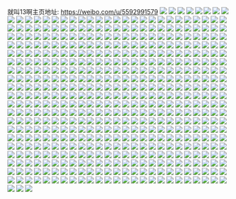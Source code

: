 就叫13啊主页地址: https://weibo.com/u/5592991579 
![](https://wx4.sinaimg.cn/mw2000/0066vCBBly1h9d38asfvbj311b3407wi.jpg) 
![](https://wx4.sinaimg.cn/mw2000/0066vCBBly1h9d38odgj2j31xb2kfnpd.jpg) 
![](https://wx4.sinaimg.cn/mw2000/0066vCBBly1h9d38degxnj32c0340hdv.jpg) 
![](https://wx4.sinaimg.cn/mw2000/0066vCBBly1h9d38fkqvhj30ls0t1agl.jpg) 
![](https://wx4.sinaimg.cn/mw2000/0066vCBBly1h9d38jxxijj32c0340u0z.jpg) 
![](https://wx4.sinaimg.cn/mw2000/0066vCBBly1h9d38hh9bmj31sc2dsu0y.jpg) 
![](https://wx4.sinaimg.cn/mw2000/0066vCBBly1h9d38lb92ij31fq340x6p.jpg) 
![](https://wx4.sinaimg.cn/mw2000/0066vCBBly1h9d38f7vf3j30n01dse81.jpg) 
![](https://wx4.sinaimg.cn/mw2000/0066vCBBly1h9d38nga93j32c0340x6q.jpg) 
![](https://wx4.sinaimg.cn/mw2000/0066vCBBgy1h8z4brbdwoj30k00aq74s.jpg) 
![](https://wx4.sinaimg.cn/mw2000/0066vCBBgy1h8rvz50keaj30u0140146.jpg) 
![](https://wx4.sinaimg.cn/mw2000/0066vCBBgy1h8rvz4gme4j30tu13udpu.jpg) 
![](https://wx4.sinaimg.cn/mw2000/0066vCBBgy1h8rvzhkd1lj31sc2dsqv6.jpg) 
![](https://wx4.sinaimg.cn/mw2000/0066vCBBgy1h8rvz8i4plj32c0340hdu.jpg) 
![](https://wx4.sinaimg.cn/mw2000/0066vCBBgy1h8rvzcpp7tj30u00uitc0.jpg) 
![](https://wx4.sinaimg.cn/mw2000/0066vCBBgy1h8rvz3xcemj30tu13udn7.jpg) 
![](https://wx4.sinaimg.cn/mw2000/0066vCBBgy1h8rvz3fssjj30tu13uwiv.jpg) 
![](https://wx4.sinaimg.cn/mw2000/0066vCBBgy1h8rvzyux5pj313u0tw469.jpg) 
![](https://wx4.sinaimg.cn/mw2000/0066vCBBgy1h8rvzc3g9gj31sc2dskjn.jpg) 
![](https://wx4.sinaimg.cn/mw2000/0066vCBBgy1h8k4ojnx6uj30k00f7t8w.jpg) 
![](https://wx4.sinaimg.cn/mw2000/0066vCBBgy1h869542h20j32c03401kx.jpg) 
![](https://wx4.sinaimg.cn/mw2000/0066vCBBgy1h869eg3xv4j30n01dsdk2.jpg) 
![](https://wx4.sinaimg.cn/mw2000/0066vCBBgy1h8181g1rc7j30n00b6wf0.jpg) 
![](https://wx4.sinaimg.cn/mw2000/0066vCBBgy1h7up67fvbgj33402c04qs.jpg) 
![](https://wx4.sinaimg.cn/mw2000/0066vCBBgy1h7up64qtk7j32c03407wj.jpg) 
![](https://wx4.sinaimg.cn/mw2000/0066vCBBgy1h7up6d64cvj32c0340b2b.jpg) 
![](https://wx4.sinaimg.cn/mw2000/0066vCBBgy1h7up6h9znwj33402c0u0y.jpg) 
![](https://wx4.sinaimg.cn/mw2000/0066vCBBgy1h7sflsi80zj30b40blt9g.jpg) 
![](https://wx4.sinaimg.cn/mw2000/0066vCBBgy1h7sfmio9zhj33402c0kjm.jpg) 
![](https://wx4.sinaimg.cn/mw2000/0066vCBBgy1h7j49w8ozoj31mc25sqrt.jpg) 
![](https://wx4.sinaimg.cn/mw2000/0066vCBBgy1h7j49v8mbej328j2zd7wi.jpg) 
![](https://wx4.sinaimg.cn/mw2000/0066vCBBgy1h7j49xgc9fj32c0340npd.jpg) 
![](https://wx4.sinaimg.cn/mw2000/0066vCBBgy1h5s96j3mpij31sc2dsnpe.jpg) 
![](https://wx4.sinaimg.cn/mw2000/0066vCBBgy1h5s95q6oofj31sc2ds12l.jpg) 
![](https://wx4.sinaimg.cn/mw2000/0066vCBBgy1h5s95hnvmqj311s136n7b.jpg) 
![](https://wx4.sinaimg.cn/mw2000/0066vCBBgy1h5s95rqlgbj30tu13utdh.jpg) 
![](https://wx4.sinaimg.cn/mw2000/0066vCBBgy1h5a6ren8y4j31sc2dsnpd.jpg) 
![](https://wx4.sinaimg.cn/mw2000/0066vCBBgy1h5a6rc4nz3j31sc2dsu0x.jpg) 
![](https://wx4.sinaimg.cn/mw2000/0066vCBBgy1h5a6rgs3q1j31sc2ds1ky.jpg) 
![](https://wx4.sinaimg.cn/mw2000/0066vCBBgy1h56udwsgf7j30m314p7bk.jpg) 
![](https://wx4.sinaimg.cn/mw2000/0066vCBBgy1h56ugbslm0j313u0tuq9e.jpg) 
![](https://wx4.sinaimg.cn/mw2000/0066vCBBgy1h4u0hb320ej314t14sqgw.jpg) 
![](https://wx4.sinaimg.cn/mw2000/0066vCBBgy1h4u0habi8jj32c0340u0z.jpg) 
![](https://wx4.sinaimg.cn/mw2000/0066vCBBgy1h4u0hczhhbj317r1mcnla.jpg) 
![](https://wx4.sinaimg.cn/mw2000/0066vCBBgy1h4sya95iqvj30n00mntfe.jpg) 
![](https://wx4.sinaimg.cn/mw2000/0066vCBBgy1h4pibwppwsj32c02c0e81.jpg) 
![](https://wx4.sinaimg.cn/mw2000/0066vCBBgy1h4pibvpu5jj30u00u0n73.jpg) 
![](https://wx4.sinaimg.cn/mw2000/0066vCBBgy1h4pic1i1stj32c03404qp.jpg) 
![](https://wx4.sinaimg.cn/mw2000/0066vCBBgy1h4pibxlukaj32c02c07wh.jpg) 
![](https://wx4.sinaimg.cn/mw2000/0066vCBBgy1h4oe5ejalvj309f0axaad.jpg) 
![](https://wx4.sinaimg.cn/mw2000/0066vCBBgy1h4obmqhvf1j31q22aq1kz.jpg) 
![](https://wx4.sinaimg.cn/mw2000/0066vCBBgy1h4oe15wzmgj31sc2ds7rv.jpg) 
![](https://wx4.sinaimg.cn/mw2000/0066vCBBgy1h4oe69331lj30qd0z5wpk.jpg) 
![](https://wx4.sinaimg.cn/mw2000/0066vCBBgy1h4k8ssnty8j31j021c1f4.jpg) 
![](https://wx4.sinaimg.cn/mw2000/0066vCBBgy1h4k8swz16ij31rl2csnpe.jpg) 
![](https://wx4.sinaimg.cn/mw2000/0066vCBBgy1h4k8sz0216j31qz2bz7wi.jpg) 
![](https://wx4.sinaimg.cn/mw2000/0066vCBBgy1h4k8szy6sij32c0340kjl.jpg) 
![](https://wx4.sinaimg.cn/mw2000/0066vCBBgy1h4el602wusj30bf0bf75g.jpg) 
![](https://wx4.sinaimg.cn/mw2000/0066vCBBgy1h4ekx4xupkj31uw1uwx6p.jpg) 
![](https://wx4.sinaimg.cn/mw2000/0066vCBBgy1h4ekfpc299j30le0le46f.jpg) 
![](https://wx4.sinaimg.cn/mw2000/0066vCBBgy1h4ekhd79pcj30zk1bejz4.jpg) 
![](https://wx4.sinaimg.cn/mw2000/0066vCBBgy1h4ekekuie6j30n00d6786.jpg) 
![](https://wx4.sinaimg.cn/mw2000/0066vCBBgy1h45tnighubj30n01dsqkv.jpg) 
![](https://wx4.sinaimg.cn/mw2000/0066vCBBgy1h45tnky2mmj325n1m84qp.jpg) 
![](https://wx4.sinaimg.cn/mw2000/0066vCBBgy1h42dtamc5vj30n01dsail.jpg) 
![](https://wx4.sinaimg.cn/mw2000/0066vCBBgy1h42dopkuktj30n01dsjyc.jpg) 
![](https://wx4.sinaimg.cn/mw2000/0066vCBBgy1h3h09230yoj30u00u042k.jpg) 
![](https://wx4.sinaimg.cn/mw2000/0066vCBBgy1h39zsog37fj32c03404qr.jpg) 
![](https://wx4.sinaimg.cn/mw2000/0066vCBBgy1h39zsufom6j32772xmqv6.jpg) 
![](https://wx4.sinaimg.cn/mw2000/0066vCBBgy1h39zsl8mn7j321t2qfkjm.jpg) 
![](https://wx4.sinaimg.cn/mw2000/0066vCBBgy1h39zsmx7xjj32c0340u0y.jpg) 
![](https://wx4.sinaimg.cn/mw2000/0066vCBBgy1h39zsr3e5uj327f2xwhdu.jpg) 
![](https://wx4.sinaimg.cn/mw2000/0066vCBBgy1h39zsptsd4j31sc2dsu0y.jpg) 
![](https://wx4.sinaimg.cn/mw2000/0066vCBBgy1h39zsw47jyj32c0340kjn.jpg) 
![](https://wx4.sinaimg.cn/mw2000/0066vCBBgy1h39zsst94rj329u3154qr.jpg) 
![](https://wx4.sinaimg.cn/mw2000/0066vCBBgy1h39zsjmm67j32c0340b2a.jpg) 
![](https://wx4.sinaimg.cn/mw2000/0066vCBBgy1h2x87ui6x6j30ly0tadmg.jpg) 
![](https://wx4.sinaimg.cn/mw2000/0066vCBBgy1h2x87vp4jaj30ky0rydk8.jpg) 
![](https://wx4.sinaimg.cn/mw2000/0066vCBBgy1h2x881dxo4j31pv2aiu0x.jpg) 
![](https://wx4.sinaimg.cn/mw2000/0066vCBBgy1h2x8833io7j31pb29rqv5.jpg) 
![](https://wx4.sinaimg.cn/mw2000/0066vCBBgy1h2x87sjh3yj317q1maqql.jpg) 
![](https://wx4.sinaimg.cn/mw2000/0066vCBBgy1h2ubtz85rtj309208yjrj.jpg) 
![](https://wx4.sinaimg.cn/mw2000/0066vCBBgy1h2ubtzjv1uj318d1n5153.jpg) 
![](https://wx4.sinaimg.cn/mw2000/0066vCBBgy1h2ubtzvq9sj30cy0cyjss.jpg) 
![](https://wx4.sinaimg.cn/mw2000/0066vCBBgy1h2ubty96lsj31sc2ds4qp.jpg) 
![](https://wx4.sinaimg.cn/mw2000/0066vCBBgy1h2t8a4ul1gj312y0o0wy4.jpg) 
![](https://wx4.sinaimg.cn/mw2000/0066vCBBgy1h2t8a3njsej33402c04qr.jpg) 
![](https://wx4.sinaimg.cn/mw2000/0066vCBBgy1h2t8a6ffkij32c0340hdv.jpg) 
![](https://wx4.sinaimg.cn/mw2000/0066vCBBgy1h2t8a8q4m5j32c0340hdu.jpg) 
![](https://wx4.sinaimg.cn/mw2000/0066vCBBgy1h2t8ab1aq5j33402c0e84.jpg) 
![](https://wx4.sinaimg.cn/mw2000/0066vCBBgy1h2t1xktnj7j32c0340u0x.jpg) 
![](https://wx4.sinaimg.cn/mw2000/0066vCBBgy1h2t1xj7vzqj32c0340b2a.jpg) 
![](https://wx4.sinaimg.cn/mw2000/0066vCBBgy1h2t1xmfr45j31py2amqsg.jpg) 
![](https://wx4.sinaimg.cn/mw2000/0066vCBBgy1h2t1xluw30j30pl11zdma.jpg) 
![](https://wx4.sinaimg.cn/mw2000/0066vCBBgy1h2t1xi1vu5j30xl0xl7s4.jpg) 
![](https://wx4.sinaimg.cn/mw2000/0066vCBBgy1h2t1xgajwgj31jg21ykjl.jpg) 
![](https://wx4.sinaimg.cn/mw2000/0066vCBBgy1h2t1xmzbenj317o17o1d8.jpg) 
![](https://wx4.sinaimg.cn/mw2000/0066vCBBgy1h2t1xofbe4j33402c0x6q.jpg) 
![](https://wx4.sinaimg.cn/mw2000/0066vCBBgy1h2t1xp2e0yj30w60u042e.jpg) 
![](https://wx4.sinaimg.cn/mw2000/0066vCBBgy1h2gma7rntmj32am2am4qp.jpg) 
![](https://wx4.sinaimg.cn/mw2000/0066vCBBgy1h2gma6xe6qj30zg1batgt.jpg) 
![](https://wx4.sinaimg.cn/mw2000/0066vCBBgy1h2gmaacvcuj32c0340b29.jpg) 
![](https://wx4.sinaimg.cn/mw2000/0066vCBBgy1h2gme7n6tqj32c0340x6p.jpg) 
![](https://wx4.sinaimg.cn/mw2000/0066vCBBgy1h2gmed8lu4j32c0340qv6.jpg) 
![](https://wx4.sinaimg.cn/mw2000/0066vCBBgy1h2g3ufhkzyj31d00u0wwf.jpg) 
![](https://wx4.sinaimg.cn/mw2000/0066vCBBgy1h2ar3z3i0dj32c03401kz.jpg) 
![](https://wx4.sinaimg.cn/mw2000/0066vCBBgy1h2ar3w9mquj32c0340hdu.jpg) 
![](https://wx4.sinaimg.cn/mw2000/0066vCBBgy1h2ar3x3ic4j32c0340qv5.jpg) 
![](https://wx4.sinaimg.cn/mw2000/0066vCBBgy1h2ar41vg1tj32c0340npd.jpg) 
![](https://wx4.sinaimg.cn/mw2000/0066vCBBgy1h2ar44590pj30n00iztae.jpg) 
![](https://wx4.sinaimg.cn/mw2000/0066vCBBgy1h2ar44lptrj30c00d40tj.jpg) 
![](https://wx4.sinaimg.cn/mw2000/0066vCBBgy1h2a1dj9x95j30u0140n77.jpg) 
![](https://wx4.sinaimg.cn/mw2000/0066vCBBgy1h2a1djyqekj30u0140wmn.jpg) 
![](https://wx4.sinaimg.cn/mw2000/0066vCBBgy1h2a1di9ublj30u0140ths.jpg) 
![](https://wx4.sinaimg.cn/mw2000/0066vCBBgy1h264fra0p8j30n01dsq4u.jpg) 
![](https://wx4.sinaimg.cn/mw2000/0066vCBBgy1h24sa9t5qbj33402c07wk.jpg) 
![](https://wx4.sinaimg.cn/mw2000/0066vCBBgy1h24saahki4j30jn0jdt9s.jpg) 
![](https://wx4.sinaimg.cn/mw2000/0066vCBBgy1h218fe923tj30n01dsaxm.jpg) 
![](https://wx4.sinaimg.cn/mw2000/0066vCBBgy1h218jbx5elj30n00u0adl.jpg) 
![](https://wx4.sinaimg.cn/mw2000/0066vCBBgy1h1xw04722dj30pr0sg77b.jpg) 
![](https://wx4.sinaimg.cn/mw2000/0066vCBBgy1h1wu458hkzj31p830ub2a.jpg) 
![](https://wx4.sinaimg.cn/mw2000/0066vCBBgy1h1wu4advtgj31sc2ds7wi.jpg) 
![](https://wx4.sinaimg.cn/mw2000/0066vCBBgy1h1wu4dsrcdj32c02c0npd.jpg) 
![](https://wx4.sinaimg.cn/mw2000/0066vCBBgy1h1wu46wafxj31sb1sbkjl.jpg) 
![](https://wx4.sinaimg.cn/mw2000/0066vCBBgy1h1wu4zw0bnj33401r0hdv.jpg) 
![](https://wx4.sinaimg.cn/mw2000/0066vCBBgy1h1wu48ytarj328b1o8npd.jpg) 
![](https://wx4.sinaimg.cn/mw2000/0066vCBBgy1h1l0g085zjj30u014010u.jpg) 
![](https://wx4.sinaimg.cn/mw2000/0066vCBBgy1h1l0g2godfj31400u07ct.jpg) 
![](https://wx4.sinaimg.cn/mw2000/0066vCBBgy1h1l0fyi673j30u0140dp8.jpg) 
![](https://wx4.sinaimg.cn/mw2000/0066vCBBgy1h1l0myampfj30u0140tjh.jpg) 
![](https://wx4.sinaimg.cn/mw2000/0066vCBBgy1h1l0fsgpo5j30u0140jyt.jpg) 
![](https://wx4.sinaimg.cn/mw2000/0066vCBBgy1h1l0fus5jmj30u01407eb.jpg) 
![](https://wx4.sinaimg.cn/mw2000/0066vCBBgy1h1l0jjv09uj30u0140n1q.jpg) 
![](https://wx4.sinaimg.cn/mw2000/0066vCBBgy1h1l0g1gq9pj31400u0qc9.jpg) 
![](https://wx4.sinaimg.cn/mw2000/0066vCBBgy1h1l0injh5aj30u00u0goh.jpg) 
![](https://wx4.sinaimg.cn/mw2000/0066vCBBgy1h0unoawv0dj30tu0tudmm.jpg) 
![](https://wx4.sinaimg.cn/mw2000/0066vCBBgy1h0ka4okewej30n01dsqnj.jpg) 
![](https://wx4.sinaimg.cn/mw2000/0066vCBBgy1h0hztmzrghj30u0140n12.jpg) 
![](https://wx4.sinaimg.cn/mw2000/0066vCBBgy1h0gpx075axj31w62iw7wi.jpg) 
![](https://wx4.sinaimg.cn/mw2000/0066vCBBgy1h0gpx27mhxj32c02c0kjl.jpg) 
![](https://wx4.sinaimg.cn/mw2000/0066vCBBgy1h0gpx1falpj32c0340hdv.jpg) 
![](https://wx4.sinaimg.cn/mw2000/0066vCBBgy1h0gpwz5dwgj32c0340x6r.jpg) 
![](https://wx4.sinaimg.cn/mw2000/0066vCBBgy1h0gpx74ocoj32c03401kx.jpg) 
![](https://wx4.sinaimg.cn/mw2000/0066vCBBgy1h0gpx6ext7j32c0340qv6.jpg) 
![](https://wx4.sinaimg.cn/mw2000/0066vCBBgy1h0d8ehsj7fj315o3341ky.jpg) 
![](https://wx4.sinaimg.cn/mw2000/0066vCBBgy1h0d8efcrhyj31sc1sc1hs.jpg) 
![](https://wx4.sinaimg.cn/mw2000/0066vCBBgy1h0d8etkfcdj33402c0x6q.jpg) 
![](https://wx4.sinaimg.cn/mw2000/0066vCBBgy1h0d8eqt614j31ti2fcb2a.jpg) 
![](https://wx4.sinaimg.cn/mw2000/0066vCBBgy1h0d8ep4t31j321m21mu0x.jpg) 
![](https://wx4.sinaimg.cn/mw2000/0066vCBBgy1h0d8ele3rvj33402c0u0y.jpg) 
![](https://wx4.sinaimg.cn/mw2000/0066vCBBgy1h0d8ejld9nj32c03401l1.jpg) 
![](https://wx4.sinaimg.cn/mw2000/0066vCBBgy1h0d8ev179ej332z2b8x6p.jpg) 
![](https://wx4.sinaimg.cn/mw2000/0066vCBBgy1h0d8enpqarj33402c0u10.jpg) 
![](https://wx4.sinaimg.cn/mw2000/0066vCBBgy1h07hyxbia8j30n00iz0up.jpg) 
![](https://wx4.sinaimg.cn/mw2000/0066vCBBgy1h07hywgx0ij30u00smjvd.jpg) 
![](https://wx4.sinaimg.cn/mw2000/0066vCBBgy1gzrd8p7sbij30u00u0teh.jpg) 
![](https://wx4.sinaimg.cn/mw2000/0066vCBBgy1gzrdcrn7wvj30u00u00z0.jpg) 
![](https://wx4.sinaimg.cn/mw2000/0066vCBBgy1gyrdhmrivvj30u0140446.jpg) 
![](https://wx4.sinaimg.cn/mw2000/0066vCBBgy1gyrdhiycwhj31400u0gv1.jpg) 
![](https://wx4.sinaimg.cn/mw2000/0066vCBBgy1gyre1kw392j30ml0ml0vw.jpg) 
![](https://wx4.sinaimg.cn/mw2000/0066vCBBgy1gyrdku5zk6j30mi0miad0.jpg) 
![](https://wx4.sinaimg.cn/mw2000/0066vCBBgy1gyrdiujgxvj30u0140wlv.jpg) 
![](https://wx4.sinaimg.cn/mw2000/0066vCBBgy1gyrdhlga30j30u00u0gol.jpg) 
![](https://wx4.sinaimg.cn/mw2000/0066vCBBgy1gyrdt1um77j30u00u078k.jpg) 
![](https://wx4.sinaimg.cn/mw2000/0066vCBBgy1gyrdtwx99nj30mi0min1a.jpg) 
![](https://wx4.sinaimg.cn/mw2000/0066vCBBgy1gyrdhi3ex6j31400u045k.jpg) 
![](https://wx4.sinaimg.cn/mw2000/0066vCBBgy1gxeywhas8xj31tp1tpu0x.jpg) 
![](https://wx4.sinaimg.cn/mw2000/0066vCBBgy1gxeywgandfj32c02c0u0x.jpg) 
![](https://wx4.sinaimg.cn/mw2000/0066vCBBgy1gxeywi8ibfj33402c0hdu.jpg) 
![](https://wx4.sinaimg.cn/mw2000/0066vCBBgy1gxeywllrfaj316m1kwh60.jpg) 
![](https://wx4.sinaimg.cn/mw2000/0066vCBBgy1gxeywlzbsvj30jv0jvtc2.jpg) 
![](https://wx4.sinaimg.cn/mw2000/0066vCBBgy1gxeywji7prj31ei1eitnt.jpg) 
![](https://wx4.sinaimg.cn/mw2000/0066vCBBgy1gxeywonettj30n01dsttp.jpg) 
![](https://wx4.sinaimg.cn/mw2000/0066vCBBgy1gxeywiwc36j30js0nq76u.jpg) 
![](https://wx4.sinaimg.cn/mw2000/0066vCBBgy1gxeywmapf2j30u01hc458.jpg) 
![](https://wx4.sinaimg.cn/mw2000/0066vCBBgy1gxdt1q9tacj30n90n9q72.jpg) 
![](https://wx4.sinaimg.cn/mw2000/0066vCBBgy1gx2x37ngvij32c02c0u0x.jpg) 
![](https://wx4.sinaimg.cn/mw2000/0066vCBBgy1gx2x3frzarj32c02c07wi.jpg) 
![](https://wx4.sinaimg.cn/mw2000/0066vCBBgy1gx2x33luklj32c02c0u0y.jpg) 
![](https://wx4.sinaimg.cn/mw2000/0066vCBBgy1gx2x3dxee4j32c02c0hdu.jpg) 
![](https://wx4.sinaimg.cn/mw2000/0066vCBBgy1gx2x3chzjmj323u1kwx6p.jpg) 
![](https://wx4.sinaimg.cn/mw2000/0066vCBBgy1gx2x3azfa7j32c02c01ky.jpg) 
![](https://wx4.sinaimg.cn/mw2000/0066vCBBgy1gx2xa2j252j3247247u0x.jpg) 
![](https://wx4.sinaimg.cn/mw2000/0066vCBBgy1gx2x35g3h5j329g29ge82.jpg) 
![](https://wx4.sinaimg.cn/mw2000/0066vCBBgy1gx2x36jdhkj32c02c0b2a.jpg) 
![](https://wx4.sinaimg.cn/mw2000/0066vCBBgy1gx1s3rawlrj30zg0zggps.jpg) 
![](https://wx4.sinaimg.cn/mw2000/0066vCBBgy1gx1s7f6fs4j30n01ds4qp.jpg) 
![](https://wx4.sinaimg.cn/mw2000/0066vCBBgy1gx0w05tkh0j32yw2861kx.jpg) 
![](https://wx4.sinaimg.cn/mw2000/0066vCBBgy1gx0w04pxa1j326h26h7wi.jpg) 
![](https://wx4.sinaimg.cn/mw2000/0066vCBBgy1gx0w0f136dj32c02c0hdt.jpg) 
![](https://wx4.sinaimg.cn/mw2000/0066vCBBgy1gx0w09oib6j32c0340npe.jpg) 
![](https://wx4.sinaimg.cn/mw2000/0066vCBBgy1gx0w0atxcxj32c02c0qv5.jpg) 
![](https://wx4.sinaimg.cn/mw2000/0066vCBBgy1gx0w0ceq5mj32c02c0qv5.jpg) 
![](https://wx4.sinaimg.cn/mw2000/0066vCBBgy1gx0w079a9lj32c02c04qp.jpg) 
![](https://wx4.sinaimg.cn/mw2000/0066vCBBgy1gx0w0hobhvj32c02c01kx.jpg) 
![](https://wx4.sinaimg.cn/mw2000/0066vCBBgy1gx0w08jz3pj325k25kx6p.jpg) 
![](https://wx4.sinaimg.cn/mw2000/0066vCBBgy1gwogrbuuqdj30u00u0dp7.jpg) 
![](https://wx4.sinaimg.cn/mw2000/0066vCBBgy1gwoglpon2uj30u00u0grh.jpg) 
![](https://wx4.sinaimg.cn/mw2000/0066vCBBgy1gwogrcefcvj30mz0mzjtc.jpg) 
![](https://wx4.sinaimg.cn/mw2000/0066vCBBgy1gwl02iro2sj30n01dswib.jpg) 
![](https://wx4.sinaimg.cn/mw2000/0066vCBBgy1gwf8o9p4lzj31400u0n68.jpg) 
![](https://wx4.sinaimg.cn/mw2000/0066vCBBgy1gwf8o8wigzj30u01407bj.jpg) 
![](https://wx4.sinaimg.cn/mw2000/0066vCBBgy1gwcptlzm38j30u00xaq9l.jpg) 
![](https://wx4.sinaimg.cn/mw2000/0066vCBBgy1gwcptpbh3cj31sc2ds7wj.jpg) 
![](https://wx4.sinaimg.cn/mw2000/0066vCBBgy1gwcptlglr0j30u01407ef.jpg) 
![](https://wx4.sinaimg.cn/mw2000/0066vCBBgy1gwcmve0kdjj30tz0tzgsa.jpg) 
![](https://wx4.sinaimg.cn/mw2000/0066vCBBgy1gwcmvd8nfpj30rm0rmdlt.jpg) 
![](https://wx4.sinaimg.cn/mw2000/0066vCBBgy1gwcmvblmuaj30i40i4adj.jpg) 
![](https://wx4.sinaimg.cn/mw2000/0066vCBBgy1gwcmvc8bdmj30k00k0wjk.jpg) 
![](https://wx4.sinaimg.cn/mw2000/0066vCBBgy1gwbpz9wriwj30mz1dqn8p.jpg) 
![](https://wx4.sinaimg.cn/mw2000/0066vCBBgy1gwbpvh7mw2j30n01dsn5q.jpg) 
![](https://wx4.sinaimg.cn/mw2000/0066vCBBgy1gwbpvfgveqj30ma0lln0y.jpg) 
![](https://wx4.sinaimg.cn/mw2000/0066vCBBgy1gwa5fm1xvyj30u00u0gp3.jpg) 
![](https://wx4.sinaimg.cn/mw2000/0066vCBBly1gw17zzyihij30860863yw.jpg) 
![](https://wx4.sinaimg.cn/mw2000/0066vCBBly1gw18180evsj30n00igjug.jpg) 
![](https://wx4.sinaimg.cn/mw2000/0066vCBBly1gw181ehr2fj30j60etwfo.jpg) 
![](https://wx4.sinaimg.cn/mw2000/0066vCBBgy1gvvdj5umuhj30u00u0tdp.jpg) 
![](https://wx4.sinaimg.cn/mw2000/0066vCBBgy1gvvdmylbrtj30mi0u0wii.jpg) 
![](https://wx4.sinaimg.cn/mw2000/0066vCBBgy1gvvdj6ftntj30si17kn3v.jpg) 
![](https://wx4.sinaimg.cn/mw2000/0066vCBBgy1gvvdj73hkxj30u00u1gr6.jpg) 
![](https://wx4.sinaimg.cn/mw2000/0066vCBBgy1gvp5oig9lyj60u00u0qb302.jpg) 
![](https://wx4.sinaimg.cn/mw2000/0066vCBBgy1gvp5oivb0fj60u01p8dqh02.jpg) 
![](https://wx4.sinaimg.cn/mw2000/0066vCBBgy1gvp5ohy2gij60u00u07as02.jpg) 
![](https://wx4.sinaimg.cn/mw2000/0066vCBBgy1gvp5oj9vf3j60u00u07ah02.jpg) 
![](https://wx4.sinaimg.cn/mw2000/0066vCBBgy1gvp5znm2a0j60u00u0dmf02.jpg) 
![](https://wx4.sinaimg.cn/mw2000/0066vCBBgy1gvp5ok3ysij60u00u0wl502.jpg) 
![](https://wx4.sinaimg.cn/mw2000/0066vCBBgy1gvp604wxgnj60u07i0e8202.jpg) 
![](https://wx4.sinaimg.cn/mw2000/0066vCBBgy1gvp5okmd9lj60u00u042m02.jpg) 
![](https://wx4.sinaimg.cn/mw2000/0066vCBBgy1gvp5ol34l4j60k40q7n1902.jpg) 
![](https://wx4.sinaimg.cn/mw2000/0066vCBBgy1gvlp2l3fcwj60or0or0vx02.jpg) 
![](https://wx4.sinaimg.cn/mw2000/0066vCBBgy1gvlqydgzb1j60u00u078v02.jpg) 
![](https://wx4.sinaimg.cn/mw2000/0066vCBBgy1gvlp2kaftuj60sc0scq7602.jpg) 
![](https://wx4.sinaimg.cn/mw2000/0066vCBBgy1gvkmtbh0c1j60u00vz0zy02.jpg) 
![](https://wx4.sinaimg.cn/mw2000/0066vCBBgy1gvkmtcba8nj60u0140jzw02.jpg) 
![](https://wx4.sinaimg.cn/mw2000/0066vCBBgy1gvkmtbut63j60u0190dqb02.jpg) 
![](https://wx4.sinaimg.cn/mw2000/0066vCBBgy1gvkmtetzx1j60u05u0e8102.jpg) 
![](https://wx4.sinaimg.cn/mw2000/0066vCBBgy1gvkmy785tmj60u00u043t02.jpg) 
![](https://wx4.sinaimg.cn/mw2000/0066vCBBgy1gvkmtb0yq7j60u00u046702.jpg) 
![](https://wx4.sinaimg.cn/mw2000/0066vCBBgy1gvkmtcr4lxj60u0140q8t02.jpg) 
![](https://wx4.sinaimg.cn/mw2000/0066vCBBgy1gvkmtg8pbzj60u00uiq7f02.jpg) 
![](https://wx4.sinaimg.cn/mw2000/0066vCBBgy1gvkmtfbv2xj61400u0ag502.jpg) 
![](https://wx4.sinaimg.cn/mw2000/0066vCBBgy1gv3kgliy7dj60u073n4qq02.jpg) 
![](https://wx4.sinaimg.cn/mw2000/0066vCBBgy1gv3kgmd2w6j60u0140afl02.jpg) 
![](https://wx4.sinaimg.cn/mw2000/0066vCBBgy1gv3kgh7n0uj60u06m61ky02.jpg) 
![](https://wx4.sinaimg.cn/mw2000/0066vCBBgy1gv3kgd6zs5j60u00zm79g02.jpg) 
![](https://wx4.sinaimg.cn/mw2000/0066vCBBgy1gv3kgnr303j60u00u0aft02.jpg) 
![](https://wx4.sinaimg.cn/mw2000/0066vCBBgy1gv3kmcmg3lj60u00u0q7y02.jpg) 
![](https://wx4.sinaimg.cn/mw2000/0066vCBBgy1gv3kga5h08j60u00u0qa802.jpg) 
![](https://wx4.sinaimg.cn/mw2000/0066vCBBgy1gv3kfvi9ffj60u00u042i02.jpg) 
![](https://wx4.sinaimg.cn/mw2000/0066vCBBgy1gv3kgayknsj60u00u07ba02.jpg) 
![](https://wx4.sinaimg.cn/mw2000/0066vCBBgy1gv3kgbtrhgj60u00u0grk02.jpg) 
![](https://wx4.sinaimg.cn/mw2000/0066vCBBgy1gv3kgn2xq0j61410u0qac02.jpg) 
![](https://wx4.sinaimg.cn/mw2000/0066vCBBgy1gv3kg97n8zj60u05u0npd02.jpg) 
![](https://wx4.sinaimg.cn/mw2000/0066vCBBgy1gv3kfu2yfsj60u00uc79g02.jpg) 
![](https://wx4.sinaimg.cn/mw2000/0066vCBBgy1gv3kg428rjj60u05mi1kx02.jpg) 
![](https://wx4.sinaimg.cn/mw2000/0066vCBBgy1gv3kful44sj60u00u041702.jpg) 
![](https://wx4.sinaimg.cn/mw2000/0066vCBBgy1gv3kg0e06bj60u05u0npd02.jpg) 
![](https://wx4.sinaimg.cn/mw2000/0066vCBBgy1gv3kfsq5foj60u0140wkv02.jpg) 
![](https://wx4.sinaimg.cn/mw2000/0066vCBBgy1gv3kgpawhoj60u00u0grj02.jpg) 
![](https://wx4.sinaimg.cn/mw2000/0066vCBBgy1guoaozck8mj60tu0dhacx02.jpg) 
![](https://wx4.sinaimg.cn/mw2000/0066vCBBgy1guoaovoabgj62c02c0e8202.jpg) 
![](https://wx4.sinaimg.cn/mw2000/0066vCBBgy1guoaqfzvhij60u00u0aju02.jpg) 
![](https://wx4.sinaimg.cn/mw2000/0066vCBBgy1guoaowuswtj61ei1einfs02.jpg) 
![](https://wx4.sinaimg.cn/mw2000/0066vCBBgy1guoapjb791j60tw0tw78y02.jpg) 
![](https://wx4.sinaimg.cn/mw2000/0066vCBBgy1guoap0nqdej62c03407wh02.jpg) 
![](https://wx4.sinaimg.cn/mw2000/0066vCBBly1gud9atp0ogj60te17pq6f02.jpg) 
![](https://wx4.sinaimg.cn/mw2000/0066vCBBgy1gu9ol9nl4aj62bz2bzx6p02.jpg) 
![](https://wx4.sinaimg.cn/mw2000/0066vCBBgy1gu9ol2dlisj62c02c0b2902.jpg) 
![](https://wx4.sinaimg.cn/mw2000/0066vCBBgy1gu9ovclktqj62c02vax6q02.jpg) 
![](https://wx4.sinaimg.cn/mw2000/0066vCBBgy1gu9p2dd54pj60nf0nfqd102.jpg) 
![](https://wx4.sinaimg.cn/mw2000/0066vCBBgy1gu9ol5w6ovj62c02c0qv502.jpg) 
![](https://wx4.sinaimg.cn/mw2000/0066vCBBgy1gu9ov7x5s3j62c03401kz02.jpg) 
![](https://wx4.sinaimg.cn/mw2000/0066vCBBgy1gu3jlsitq4j30li0li77n.jpg) 
![](https://wx4.sinaimg.cn/mw2000/0066vCBBgy1gu3k5xrgthj30u0140n4r.jpg) 
![](https://wx4.sinaimg.cn/mw2000/0066vCBBgy1gu3jru1mvfj30u00u0n17.jpg) 
![](https://wx4.sinaimg.cn/mw2000/0066vCBBgy1gu3jlqnb9uj30t00yftek.jpg) 
![](https://wx4.sinaimg.cn/mw2000/0066vCBBgy1gu3jlt4tqhj311b0u0dkz.jpg) 
![](https://wx4.sinaimg.cn/mw2000/0066vCBBgy1gu3jltq848j310z0u0wj8.jpg) 
![](https://wx4.sinaimg.cn/mw2000/0066vCBBgy1gu3jluexc1j30n00nnadu.jpg) 
![](https://wx4.sinaimg.cn/mw2000/0066vCBBgy1gu3jlq062yj312w0lw7fk.jpg) 
![](https://wx4.sinaimg.cn/mw2000/0066vCBBgy1gu3jm5v8nwj30qu0qu0wp.jpg) 
![](https://wx4.sinaimg.cn/mw2000/0066vCBBgy1gu0ll39655j32801o07wh.jpg) 
![](https://wx4.sinaimg.cn/mw2000/0066vCBBgy1gtl5vn7hp4j30ty0tyqdu.jpg) 
![](https://wx4.sinaimg.cn/mw2000/0066vCBBgy1gtl5vlsemoj31fr1fr12t.jpg) 
![](https://wx4.sinaimg.cn/mw2000/0066vCBBgy1gtl5vmibi1j30fz0fzadg.jpg) 
![](https://wx4.sinaimg.cn/mw2000/0066vCBBgy1gtj6cda2lfj31z01z0hdt.jpg) 
![](https://wx4.sinaimg.cn/mw2000/0066vCBBgy1gtj6cjgvpgj31wj1wjnpd.jpg) 
![](https://wx4.sinaimg.cn/mw2000/0066vCBBgy1gtj6cl8htfj32c02c0e81.jpg) 
![](https://wx4.sinaimg.cn/mw2000/0066vCBBgy1gtj6cfpt0nj31no1nokak.jpg) 
![](https://wx4.sinaimg.cn/mw2000/0066vCBBgy1gtj6cejjcjj328t2yc1kx.jpg) 
![](https://wx4.sinaimg.cn/mw2000/0066vCBBgy1gtj6e7hguuj30u00u07dc.jpg) 
![](https://wx4.sinaimg.cn/mw2000/0066vCBBgy1gtdsxt1vklj30u0140grh.jpg) 
![](https://wx4.sinaimg.cn/mw2000/0066vCBBgy1gtdsxr8ngzj30mi0migp9.jpg) 
![](https://wx4.sinaimg.cn/mw2000/0066vCBBgy1gtd1z8m5nrj30de0de0u0.jpg) 
![](https://wx4.sinaimg.cn/mw2000/0066vCBBgy1gtd1z8atuvj31ei1ei1jm.jpg) 
![](https://wx4.sinaimg.cn/mw2000/0066vCBBgy1gtd1zagl62j31ma1mahdt.jpg) 
![](https://wx4.sinaimg.cn/mw2000/0066vCBBgy1gtd1zc7z99j32c02c04qq.jpg) 
![](https://wx4.sinaimg.cn/mw2000/0066vCBBgy1gt8t2jht9aj30n00l777s.jpg) 
![](https://wx4.sinaimg.cn/mw2000/0066vCBBgy1gsqvfp4oyoj32c02c01ky.jpg) 
![](https://wx4.sinaimg.cn/mw2000/0066vCBBgy1gsqvkbyvtgj30tv0tv7fc.jpg) 
![](https://wx4.sinaimg.cn/mw2000/0066vCBBgy1gsqvmxctonj62c02c0qv502.jpg) 
![](https://wx4.sinaimg.cn/mw2000/0066vCBBgy1gsqvu9j9jbj30tv0tvn9j.jpg) 
![](https://wx4.sinaimg.cn/mw2000/0066vCBBgy1gsfrt3gl42j32c02c0k69.jpg) 
![](https://wx4.sinaimg.cn/mw2000/0066vCBBgy1gsfrt4xsxyj32c02c0wpx.jpg) 
![](https://wx4.sinaimg.cn/mw2000/0066vCBBgy1gsfrt5yqjoj30xl0mfwmj.jpg) 
![](https://wx4.sinaimg.cn/mw2000/0066vCBBgy1grnq01sm3jj32c02c0dwt.jpg) 
![](https://wx4.sinaimg.cn/mw2000/0066vCBBgy1gr2nk6jkvqj31b12nzayo.jpg) 
![](https://wx4.sinaimg.cn/mw2000/0066vCBBgy1gr2nk8aepcj31ot2hx4qp.jpg) 
![](https://wx4.sinaimg.cn/mw2000/0066vCBBgy1gr2nkakgq5j30n01x01kx.jpg) 
![](https://wx4.sinaimg.cn/mw2000/0066vCBBgy1gr2nkc6x0dj32tu23xx6p.jpg) 
![](https://wx4.sinaimg.cn/mw2000/0066vCBBgy1gr2nk2gim9j32sp21mnpd.jpg) 
![](https://wx4.sinaimg.cn/mw2000/0066vCBBgy1gr2nkgfscuj321w21whdt.jpg) 
![](https://wx4.sinaimg.cn/mw2000/0066vCBBgy1gr2nkef1arj334026rx6p.jpg) 
![](https://wx4.sinaimg.cn/mw2000/0066vCBBgy1gr2nk9brbdj30w00w00xb.jpg) 
![](https://wx4.sinaimg.cn/mw2000/0066vCBBgy1gr2nk4bjakj32c02c04qp.jpg) 
![](https://wx4.sinaimg.cn/mw2000/0066vCBBgy1gqvyq1x8u8j30n00mhat3.jpg) 
![](https://wx4.sinaimg.cn/mw2000/0066vCBBgy1gqvyq2iu8oj31ei1eiatd.jpg) 
![](https://wx4.sinaimg.cn/mw2000/0066vCBBgy1gqvypzxsxej32c02c0b29.jpg) 
![](https://wx4.sinaimg.cn/mw2000/0066vCBBgy1gqvi15mxadj30mi0r715e.jpg) 
![](https://wx4.sinaimg.cn/mw2000/0066vCBBgy1gqqimjw67zj32c02c0npd.jpg) 
![](https://wx4.sinaimg.cn/mw2000/0066vCBBgy1gqqim4ii40j32c02c0x6p.jpg) 
![](https://wx4.sinaimg.cn/mw2000/0066vCBBgy1gqqinpseimj32c02c0kjh.jpg) 
![](https://wx4.sinaimg.cn/mw2000/0066vCBBgy1gqqim95bikj32bb3331l0.jpg) 
![](https://wx4.sinaimg.cn/mw2000/0066vCBBgy1gqqimcq1nhj32al3247wk.jpg) 
![](https://wx4.sinaimg.cn/mw2000/0066vCBBgy1gqqimasp12j32bb333qv6.jpg) 
![](https://wx4.sinaimg.cn/mw2000/0066vCBBgy1gqqimiadmqj32c02c0x6p.jpg) 
![](https://wx4.sinaimg.cn/mw2000/0066vCBBgy1gqqim75cscj32c02c04qt.jpg) 
![](https://wx4.sinaimg.cn/mw2000/0066vCBBgy1gqrcdkfa01j30u0190drd.jpg) 
![](https://wx4.sinaimg.cn/mw2000/0066vCBBgy1gqpfunms4wj30n04oou0x.jpg) 
![](https://wx4.sinaimg.cn/mw2000/0066vCBBgy1gqpfuosbphj30n055xnpd.jpg) 
![](https://wx4.sinaimg.cn/mw2000/0066vCBBgy1gqpfullhg9j30n064gnpe.jpg) 
![](https://wx4.sinaimg.cn/mw2000/0066vCBBgy1gqpfus312uj30n04h0u0x.jpg) 
![](https://wx4.sinaimg.cn/mw2000/0066vCBBgy1gqdm7d1vzcj32c02c0aov.jpg) 
![](https://wx4.sinaimg.cn/mw2000/0066vCBBgy1gqdm5g5ir6j32c02c0nbo.jpg) 
![](https://wx4.sinaimg.cn/mw2000/0066vCBBgy1gqdm5han8mj32c02c0wxp.jpg) 
![](https://wx4.sinaimg.cn/mw2000/0066vCBBgy1gqdm5lxwb8j33402c0b29.jpg) 
![](https://wx4.sinaimg.cn/mw2000/0066vCBBgy1gqdm5ilobaj3198198qnw.jpg) 
![](https://wx4.sinaimg.cn/mw2000/0066vCBBgy1gqdm5l8tpcj32ds1sc7wi.jpg) 
![](https://wx4.sinaimg.cn/mw2000/0066vCBBgy1gqdm7b9yswj32c02c01kx.jpg) 
![](https://wx4.sinaimg.cn/mw2000/0066vCBBgy1gqdm5frlt0j30mj0mjn68.jpg) 
![](https://wx4.sinaimg.cn/mw2000/0066vCBBgy1gqdm5j0m1zj33402c0ttm.jpg) 
![](https://wx4.sinaimg.cn/mw2000/0066vCBBgy1gq215abbjcj30u00u00xp.jpg) 
![](https://wx4.sinaimg.cn/mw2000/0066vCBBgy1gpkga5gntxj3302292ayx.jpg) 
![](https://wx4.sinaimg.cn/mw2000/0066vCBBgy1gpkga87406j32c02c0hdu.jpg) 
![](https://wx4.sinaimg.cn/mw2000/0066vCBBgy1gpkgagdo8ej32am2amhaw.jpg) 
![](https://wx4.sinaimg.cn/mw2000/0066vCBBgy1gpkga3v9l3j32932ate81.jpg) 
![](https://wx4.sinaimg.cn/mw2000/0066vCBBgy1gpkgablc43j32c02c0hdu.jpg) 
![](https://wx4.sinaimg.cn/mw2000/0066vCBBgy1gpkgaej6p4j32c02c0b2a.jpg) 
![](https://wx4.sinaimg.cn/mw2000/0066vCBBly1gp0i8h1fn4j30tu0tutga.jpg) 
![](https://wx4.sinaimg.cn/mw2000/0066vCBBly1gorppglow4j30tk0tkb1k.jpg) 
![](https://wx4.sinaimg.cn/mw2000/0066vCBBly1gomanpemzcj30n00yik21.jpg) 
![](https://wx4.sinaimg.cn/mw2000/0066vCBBly1gomanry6mhj31400u0tie.jpg) 
![](https://wx4.sinaimg.cn/mw2000/0066vCBBly1gomanqqm0uj30u00u0tfq.jpg) 
![](https://wx4.sinaimg.cn/mw2000/0066vCBBly1gomanq2zv3j30u00u046x.jpg) 
![](https://wx4.sinaimg.cn/mw2000/0066vCBBgy1goaivc86ghj32c02c0hdt.jpg) 
![](https://wx4.sinaimg.cn/mw2000/0066vCBBgy1go9hs9km67j30tu0tu1dv.jpg) 
![](https://wx4.sinaimg.cn/mw2000/0066vCBBgy1go9ht9aa06j30tu0tukf9.jpg) 
![](https://wx4.sinaimg.cn/mw2000/0066vCBBgy1go88qz92uej32c02c0twl.jpg) 
![](https://wx4.sinaimg.cn/mw2000/0066vCBBgy1go88r0m8z4j32c02c01js.jpg) 
![](https://wx4.sinaimg.cn/mw2000/0066vCBBgy1gmkuxbysqmj30u0140108.jpg) 
![](https://wx4.sinaimg.cn/mw2000/0066vCBBgy1gmbm027etej30u014079p.jpg) 
![](https://wx4.sinaimg.cn/mw2000/0066vCBBgy1glj1gaetjxj30n00yj12x.jpg) 
![](https://wx4.sinaimg.cn/mw2000/0066vCBBgy1glj1g84t2lj30u012ywor.jpg) 
![](https://wx4.sinaimg.cn/mw2000/0066vCBBgy1glj1gdk88hj30u013zn5r.jpg) 
![](https://wx4.sinaimg.cn/mw2000/0066vCBBgy1glj1glqmkqj30u10u0dv2.jpg) 
![](https://wx4.sinaimg.cn/mw2000/0066vCBBgy1glj1gpf05fj30u013z7kc.jpg) 
![](https://wx4.sinaimg.cn/mw2000/0066vCBBgy1glj1gqjhhfj30u013zdyz.jpg) 
![](https://wx4.sinaimg.cn/mw2000/0066vCBBgy1gl1t5l8q21j30tg0tgadp.jpg) 
![](https://wx4.sinaimg.cn/mw2000/0066vCBBgy1gjto4xks56j30n029khai.jpg) 
![](https://wx4.sinaimg.cn/mw2000/0066vCBBgy1gjto51ragwj30u013zkai.jpg) 
![](https://wx4.sinaimg.cn/mw2000/0066vCBBgy1gjto4zrvpkj30u10u04a0.jpg) 
![](https://wx4.sinaimg.cn/mw2000/0066vCBBgy1gjto55olvbj30u013z152.jpg) 
![](https://wx4.sinaimg.cn/mw2000/0066vCBBgy1gjto5vbluej30ul0u0gpk.jpg) 
![](https://wx4.sinaimg.cn/mw2000/0066vCBBgy1gjto50r3hqj30u10u0qal.jpg) 
![](https://wx4.sinaimg.cn/mw2000/0066vCBBgy1gjto4ybed8j30u013zk2g.jpg) 
![](https://wx4.sinaimg.cn/mw2000/0066vCBBgy1gjto5vz5zaj30u00u042s.jpg) 
![](https://wx4.sinaimg.cn/mw2000/0066vCBBgy1gjto6gfwrnj31400u0alx.jpg) 
![](https://wx4.sinaimg.cn/mw2000/0066vCBBgy1gjsw3i129uj33402c0awv.jpg) 
![](https://wx4.sinaimg.cn/mw2000/0066vCBBgy1gjsw3juojuj33402c0e81.jpg) 
![](https://wx4.sinaimg.cn/mw2000/0066vCBBgy1gjsw3kw42kj316o1kutud.jpg) 
![](https://wx4.sinaimg.cn/mw2000/0066vCBBgy1gjsw3lhdomj32c0340u0x.jpg) 
![](https://wx4.sinaimg.cn/mw2000/0066vCBBgy1gjsw3fzjp9j33402c07wh.jpg) 
![](https://wx4.sinaimg.cn/mw2000/0066vCBBgy1gjsw3mjiihj33402c0b29.jpg) 
![](https://wx4.sinaimg.cn/mw2000/0066vCBBgy1gjsw3phb9wj323y1t2qv5.jpg) 
![](https://wx4.sinaimg.cn/mw2000/0066vCBBgy1gjsw3oeiecj324v25n4n6.jpg) 
![](https://wx4.sinaimg.cn/mw2000/0066vCBBgy1gixbzit4enj30u00u0n2m.jpg) 
![](https://wx4.sinaimg.cn/mw2000/0066vCBBgy1gixbzjjjinj30tv0tvgtc.jpg) 
![](https://wx4.sinaimg.cn/mw2000/0066vCBBgy1gihb46ql7wj32c02c0e81.jpg) 
![](https://wx4.sinaimg.cn/mw2000/0066vCBBgy1gihb4ct7e1j33402c0u0x.jpg) 
![](https://wx4.sinaimg.cn/mw2000/0066vCBBgy1gihb45bsdgj32c0340b2b.jpg) 
![](https://wx4.sinaimg.cn/mw2000/0066vCBBgy1gihb4ahpiej32c03401kx.jpg) 
![](https://wx4.sinaimg.cn/mw2000/0066vCBBgy1gihb48lp2rj32c02c045s.jpg) 
![](https://wx4.sinaimg.cn/mw2000/0066vCBBgy1giagd5bqu2j32c03407hu.jpg) 
![](https://wx4.sinaimg.cn/mw2000/0066vCBBgy1gi4jvivjwfj30n00gv77t.jpg) 
![](https://wx4.sinaimg.cn/mw2000/0066vCBBgy1gi4jvnddv9j31400u0tis.jpg) 
![](https://wx4.sinaimg.cn/mw2000/0066vCBBgy1gi4gpwpobtj30u0140gsw.jpg) 
![](https://wx4.sinaimg.cn/mw2000/0066vCBBly1gikbqqyybdj31400u0gs3.jpg) 
![](https://wx4.sinaimg.cn/mw2000/0066vCBBgy1gi4gpyzwuxj30u00u0ah3.jpg) 
![](https://wx4.sinaimg.cn/mw2000/0066vCBBgy1ghqubx0p0cj31400u0n94.jpg) 
![](https://wx4.sinaimg.cn/mw2000/0066vCBBgy1ghqubxich3j30ky0hago7.jpg) 
![](https://wx4.sinaimg.cn/mw2000/0066vCBBgy1ghquh95rz6j30tu0tujxf.jpg) 
![](https://wx4.sinaimg.cn/mw2000/0066vCBBgy1ghqusi9eapj30u00u0grc.jpg) 
![](https://wx4.sinaimg.cn/mw2000/0066vCBBgy1ghqushc6yvj30u00u0qcq.jpg) 
![](https://wx4.sinaimg.cn/mw2000/0066vCBBgy1ghqusip7nfj31790ocdpj.jpg) 
![](https://wx4.sinaimg.cn/mw2000/0066vCBBgy1gh0y42f1phj30el0sates.jpg) 
![](https://wx4.sinaimg.cn/mw2000/0066vCBBgy1gh0y4137jsj31o01o0kjl.jpg) 
![](https://wx4.sinaimg.cn/mw2000/0066vCBBgy1gh0y41wn6xj30m90m7tkr.jpg) 
![](https://wx4.sinaimg.cn/mw2000/0066vCBBgy1gh0y42voycj31o01o0430.jpg) 
![](https://wx4.sinaimg.cn/mw2000/0066vCBBgy1gh0y40e7ckj31o01o046a.jpg) 
![](https://wx4.sinaimg.cn/mw2000/0066vCBBgy1gh0y436zgxj30u00u076h.jpg) 
![](https://wx4.sinaimg.cn/mw2000/0066vCBBgy1gg9k8rdc54j32c02c01kx.jpg) 
![](https://wx4.sinaimg.cn/mw2000/0066vCBBgy1gg9k93f5b8j32c02c0x6t.jpg) 
![](https://wx4.sinaimg.cn/mw2000/0066vCBBgy1gggisruoltj30n00mwh5i.jpg) 
![](https://wx4.sinaimg.cn/mw2000/0066vCBBgy1gg9k8wunfpj31ew0sn4c8.jpg) 
![](https://wx4.sinaimg.cn/mw2000/0066vCBBgy1gg2mry3d7tj30n01ds1l2.jpg) 
![](https://wx4.sinaimg.cn/mw2000/0066vCBBgy1gg2mru0hc4j30n01mze46.jpg) 
![](https://wx4.sinaimg.cn/mw2000/0066vCBBgy1gg268p7h7bj30u00u04qp.jpg) 
![](https://wx4.sinaimg.cn/mw2000/0066vCBBgy1gg2mrvhg3uj33402c0b29.jpg) 
![](https://wx4.sinaimg.cn/mw2000/0066vCBBgy1gg1gwm3rz4j30ob104n2r.jpg) 
![](https://wx4.sinaimg.cn/mw2000/0066vCBBgy1gpn3huphjuj318g18fk9g.jpg) 
![](https://wx4.sinaimg.cn/mw2000/0066vCBBgy1gg12wxs8rij31uo18g7wh.jpg) 
![](https://wx4.sinaimg.cn/mw2000/0066vCBBgy1gg12x0zfeyj32c02c0b29.jpg) 
![](https://wx4.sinaimg.cn/mw2000/0066vCBBgy1gg12x2y28wj32c02c0e81.jpg) 
![](https://wx4.sinaimg.cn/mw2000/0066vCBBgy1gg12wz4ndqj32c02c0hdt.jpg) 
![](https://wx4.sinaimg.cn/mw2000/0066vCBBgy1gg04mm9tklj316o16mts7.jpg) 
![](https://wx4.sinaimg.cn/mw2000/0066vCBBgy1gg04mn30zcj316o1kukgo.jpg) 
![](https://wx4.sinaimg.cn/mw2000/0066vCBBgy1gg04msv3okj316o1ku7wh.jpg) 
![](https://wx4.sinaimg.cn/mw2000/0066vCBBgy1gg04movspcj316o1ku4qp.jpg) 
![](https://wx4.sinaimg.cn/mw2000/0066vCBBgy1gg04mqh1e6j32c02c0kjl.jpg) 
![](https://wx4.sinaimg.cn/mw2000/0066vCBBgy1gg04ms4gt1j316o1kwu0x.jpg) 
![](https://wx4.sinaimg.cn/mw2000/0066vCBBgy1gg04mnykjmj316o1kuhdt.jpg) 
![](https://wx4.sinaimg.cn/mw2000/0066vCBBgy1gg04mtso6qj316o1kwqv5.jpg) 
![](https://wx4.sinaimg.cn/mw2000/0066vCBBgy1gg04muu28pj316o1kuqv5.jpg) 
![](https://wx4.sinaimg.cn/mw2000/0066vCBBgy1gg04mvogbhj316o16mb29.jpg) 
![](https://wx4.sinaimg.cn/mw2000/0066vCBBgy1gg04mx7ukyj32c02c0kjl.jpg) 
![](https://wx4.sinaimg.cn/mw2000/0066vCBBgy1gg04myi8yuj316o16m1kx.jpg) 
![](https://wx4.sinaimg.cn/mw2000/0066vCBBgy1gg04mz791vj33402c07wh.jpg) 
![](https://wx4.sinaimg.cn/mw2000/0066vCBBgy1gg04mkjw9pj33402c0b29.jpg) 
![](https://wx4.sinaimg.cn/mw2000/0066vCBBgy1gfjzls4s64j316o1ku4qp.jpg) 
![](https://wx4.sinaimg.cn/mw2000/0066vCBBgy1gfjzlr4aivj30n01bx7m9.jpg) 
![](https://wx4.sinaimg.cn/mw2000/0066vCBBgy1gfjz9cer10j30n01x0kgl.jpg) 
![](https://wx4.sinaimg.cn/mw2000/0066vCBBgy1gfjzog0ohfj316o1kw4qp.jpg) 
![](https://wx4.sinaimg.cn/mw2000/0066vCBBgy1gfjyytqpf5j32c02c0u0y.jpg) 
![](https://wx4.sinaimg.cn/mw2000/0066vCBBgy1gfjz9a73x2j30n00yiakq.jpg) 
![](https://wx4.sinaimg.cn/mw2000/0066vCBBgy1gfjz9dz686j316o1ku4qp.jpg) 
![](https://wx4.sinaimg.cn/mw2000/0066vCBBgy1gfjyyn0d0cj30n01frnki.jpg) 
![](https://wx4.sinaimg.cn/mw2000/0066vCBBgy1gfjz9bikunj316o1kuu0x.jpg) 
![](https://wx4.sinaimg.cn/mw2000/0066vCBBgy1gfj18odzp4j329o28eu0x.jpg) 
![](https://wx4.sinaimg.cn/mw2000/0066vCBBgy1gfj19zrk9yj30rn0ilqc8.jpg) 
![](https://wx4.sinaimg.cn/mw2000/0066vCBBgy1gfj18pcuysj30mp04eab4.jpg) 
![](https://wx4.sinaimg.cn/mw2000/0066vCBBgy1gfj18njxc5j30n00emdlj.jpg) 
![](https://wx4.sinaimg.cn/mw2000/0066vCBBgy1gf8mdcehigj30n00uj4gj.jpg) 
![](https://wx4.sinaimg.cn/mw2000/0066vCBBgy1gf8mbqgqh3j32c02c0dxa.jpg) 
![](https://wx4.sinaimg.cn/mw2000/0066vCBBgy1gf52cjn29nj32801o0hdt.jpg) 
![](https://wx4.sinaimg.cn/mw2000/0066vCBBgy1gf8n5eqwcnj31kb1kbb29.jpg) 
![](https://wx4.sinaimg.cn/mw2000/0066vCBBgy1gf3yi6af6tj316o16mhdt.jpg) 
![](https://wx4.sinaimg.cn/mw2000/0066vCBBgy1gf3yi6wdipj316o1ku7wh.jpg) 
![](https://wx4.sinaimg.cn/mw2000/0066vCBBgy1gf3yi5k2v6j316o1kue81.jpg) 
![](https://wx4.sinaimg.cn/mw2000/0066vCBBgy1gf3yib7h11j33402c0e81.jpg) 
![](https://wx4.sinaimg.cn/mw2000/0066vCBBgy1gf3yi99678j32c0340hdt.jpg) 
![](https://wx4.sinaimg.cn/mw2000/0066vCBBgy1gf3yid3i36j33402c0e81.jpg) 
![](https://wx4.sinaimg.cn/mw2000/0066vCBBgy1gf3yiethsej32ac2acb2a.jpg) 
![](https://wx4.sinaimg.cn/mw2000/0066vCBBgy1gf3yii61goj33402c0npd.jpg) 
![](https://wx4.sinaimg.cn/mw2000/0066vCBBgy1gf3yig1vurj32c02c0u0m.jpg) 
![](https://wx4.sinaimg.cn/mw2000/0066vCBBgy1gf1ae7if22j32c02c0qhg.jpg) 
![](https://wx4.sinaimg.cn/mw2000/0066vCBBgy1gf1clrr1i1j30s70s7e7w.jpg) 
![](https://wx4.sinaimg.cn/mw2000/0066vCBBgy1gf1b1ugkskj30u0140qv5.jpg) 
![](https://wx4.sinaimg.cn/mw2000/0066vCBBgy1gf1ckeihjaj30n00mwavb.jpg) 
![](https://wx4.sinaimg.cn/mw2000/0066vCBBgy1gf1b5rms7bj30n008eq4l.jpg) 
![](https://wx4.sinaimg.cn/mw2000/0066vCBBgy1get0pn1fegj33402c0npd.jpg) 
![](https://wx4.sinaimg.cn/mw2000/0066vCBBgy1ge5ah8dxa3j30og0og17a.jpg) 
![](https://wx4.sinaimg.cn/mw2000/0066vCBBgy1ge5a5lejhyj33402c0npd.jpg) 
![](https://wx4.sinaimg.cn/mw2000/0066vCBBgy1ge5a5hgggzj32o82o8hdu.jpg) 
![](https://wx4.sinaimg.cn/mw2000/0066vCBBgy1ge5alx1y3kj32o02o0b2a.jpg) 
![](https://wx4.sinaimg.cn/mw2000/0066vCBBgy1ge5a5j3z5hj33402c0kjl.jpg) 
![](https://wx4.sinaimg.cn/mw2000/0066vCBBgy1ge5a5n7kpbj33402c0e82.jpg) 
![](https://wx4.sinaimg.cn/mw2000/0066vCBBgy1gdr1it64fqj31jk1o0b29.jpg) 
![](https://wx4.sinaimg.cn/mw2000/0066vCBBgy1gdr1h2e2b1j31jk1o04qp.jpg) 
![](https://wx4.sinaimg.cn/mw2000/0066vCBBgy1gd8naxsibtj30rf0rfh88.jpg) 
![](https://wx4.sinaimg.cn/mw2000/0066vCBBgy1gd8n930vuwj31hc0u0qfs.jpg) 
![](https://wx4.sinaimg.cn/mw2000/0066vCBBgy1gd3tspgh63j31hc0u0qiu.jpg) 
![](https://wx4.sinaimg.cn/mw2000/0066vCBBgy1gd4uo2fth6j32c02c0kjl.jpg) 
![](https://wx4.sinaimg.cn/mw2000/0066vCBBgy1gd3tpgng1rj31400u0hdu.jpg) 
![](https://wx4.sinaimg.cn/mw2000/0066vCBBgy1gcqdm6vzrij30u0140ahi.jpg) 
![](https://wx4.sinaimg.cn/mw2000/0066vCBBgy1gcghpeyok8j31o01o0kjl.jpg) 
![](https://wx4.sinaimg.cn/mw2000/0066vCBBgy1gcfzqcio96j30fq0fowf8.jpg) 
![](https://wx4.sinaimg.cn/mw2000/0066vCBBgy1gc5mey7lzyj30jn0ivafw.jpg) 
![](https://wx4.sinaimg.cn/mw2000/0066vCBBgy1gc5mexdivcj31ew0sndqa.jpg) 
![](https://wx4.sinaimg.cn/mw2000/0066vCBBgy1gc5mg3cp71j30u00u07wh.jpg) 
![](https://wx4.sinaimg.cn/mw2000/0066vCBBgy1gc5mg2l41ij31fu0t6e82.jpg) 
![](https://wx4.sinaimg.cn/mw2000/0066vCBBgy1gc5mgvjn36j30u00u04b2.jpg) 
![](https://wx4.sinaimg.cn/mw2000/0066vCBBgy1gc5mini6qej30u00u0wo2.jpg) 
![](https://wx4.sinaimg.cn/mw2000/0066vCBBgy1gc5mezjsllj32c02c0kjl.jpg) 
![](https://wx4.sinaimg.cn/mw2000/0066vCBBgy1gc5mf1cqj9j32c02c0b29.jpg) 
![](https://wx4.sinaimg.cn/mw2000/0066vCBBgy1gc5mjrhtbbj30ds0eqmxi.jpg) 
![](https://wx4.sinaimg.cn/mw2000/0066vCBBgy1gbx0jf46jmj31o01o01kx.jpg) 
![](https://wx4.sinaimg.cn/mw2000/0066vCBBgy1gbx0jfx31lj31o01o07wh.jpg) 
![](https://wx4.sinaimg.cn/mw2000/0066vCBBgy1gbx0jgyracj32c02c0h71.jpg) 
![](https://wx4.sinaimg.cn/mw2000/0066vCBBgy1gbx0je5xvxj31jz1jzx6p.jpg) 
![](https://wx4.sinaimg.cn/mw2000/0066vCBBgy1gbf2opu8h9j33342bcqv5.jpg) 
![](https://wx4.sinaimg.cn/mw2000/0066vCBBgy1gbf2o6jygsj32o82o8e81.jpg) 
![](https://wx4.sinaimg.cn/mw2000/0066vCBBgy1gbf2ossr17j32o82o8kjl.jpg) 
![](https://wx4.sinaimg.cn/mw2000/0066vCBBgy1gbf2omwkc2j32bc334hdt.jpg) 
![](https://wx4.sinaimg.cn/mw2000/0066vCBBgy1gbf2o9ls6nj32bc334hdt.jpg) 
![](https://wx4.sinaimg.cn/mw2000/0066vCBBgy1gbf2oj42bbj32bc3341kx.jpg) 
![](https://wx4.sinaimg.cn/mw2000/0066vCBBgy1gbf2oxzelwj32o82o8u0x.jpg) 
![](https://wx4.sinaimg.cn/mw2000/0066vCBBgy1gbf2ociuigj32o82o8e81.jpg) 
![](https://wx4.sinaimg.cn/mw2000/0066vCBBgy1gbf2ofh10ej32o82o87wh.jpg) 
![](https://wx4.sinaimg.cn/mw2000/0066vCBBgy1gb6y1bnwdjj32c02c0x6p.jpg) 
![](https://wx4.sinaimg.cn/mw2000/0066vCBBgy1gb6y1cpyuej30n00px4ac.jpg) 
![](https://wx4.sinaimg.cn/mw2000/0066vCBBgy1gb6y1ns08fj33402c01ky.jpg) 
